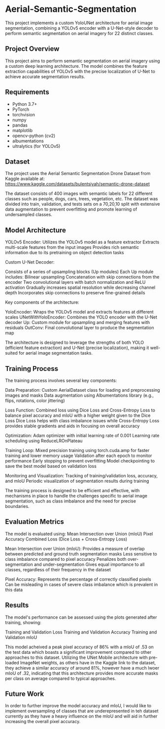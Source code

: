 # Aerial-Semantic-Segmentation

This project implements a custom YoloUNet architecture for aerial image segmentation, combining a YOLOv5 encoder with a U-Net-style decoder to perform semantic segmentation on aerial imagery for 22 distinct classes.

## Project Overview

This project aims to perform semantic segmentation on aerial imagery using a custom deep learning architecture. The model combines the feature extraction capabilities of YOLOv5 with the precise localization of U-Net to achieve accurate segmentation results.

## Requirements

- Python 3.7+
- PyTorch
- torchvision
- numpy
- pandas
- matplotlib
- opencv-python (cv2)
- albumentations
- ultralytics (for YOLOv5)

## Dataset
The project uses the Aerial Semantic Segmentation Drone Dataset from Kaggle available at:
https://www.kaggle.com/datasets/bulentsiyah/semantic-drone-dataset

The dataset consists of 400 images with semantic labels for 22 different classes such as people, dogs, cars, trees, vegetation, etc.
The dataset was divided into train, validation, and tests sets on a 70,20,10 split with extensive data augmentation to prevent overfitting and promote learning of undersampled classes.


## Model Architecture
YOLOv5 Encoder:
    Utilizes the YOLOv5 model as a feature extractor
    Extracts multi-scale features from the input images
    Provides rich semantic information due to its pretraining on object detection tasks

Custom U-Net Decoder:

Consists of a series of upsampling blocks (Up modules)
Each Up module includes:
    Bilinear upsampling
    Concatenation with skip connections from the encoder
    Two convolutional layers with batch normalization and ReLU activation
Gradually increases spatial resolution while decreasing channel depth
Incorporates skip connections to preserve fine-grained details

Key components of the architecture:

YoloEncoder: Wraps the YOLOv5 model and extracts features at different scales
UNetWithYoloEncoder: Combines the YOLO encoder with the U-Net decoder
Up: Custom module for upsampling and merging features with residuals
OutConv: Final convolutional layer to produce the segmentation map

The architecture is designed to leverage the strengths of both YOLO (efficient feature extraction) and U-Net (precise localization), making it well-suited for aerial image segmentation tasks.

## Training Process
The training process involves several key components:

Data Preparation:
    Custom AerialDataset class for loading and preprocessing images and masks
    Data augmentation using Albumentations library (e.g., flips, rotations, color jittering)

Loss Function:
    Combined loss using Dice Loss and Cross-Entropy Loss to balance pixel accuracy and mIoU with a higher weight given to the Dice Loss 
    Dice Loss helps with class imbalance issues while Cross-Entropy Loss provides stable gradients and aids in focusing on overall accuracy

Optimization:
    Adam optimizer with initial learning rate of 0.001
    Learning rate scheduling using ReduceLROnPlateau

Training Loop:
    Mixed precision training using torch.cuda.amp for faster training and lower memory usage
    Validation after each epoch to monitor performance
    Early stopping to prevent overfitting
    Model checkpointing to save the best model based on validation loss

Monitoring and Visualization:
    Tracking of training/validation loss, accuracy, and mIoU
    Periodic visualization of segmentation results during training

The training process is designed to be efficient and effective, with mechanisms in place to handle the challenges specific to aerial image segmentation, such as class imbalance and the need for precise boundaries.

## Evaluation Metrics
The model is evaluated using:
    Mean Intersection over Union (mIoU)
    Pixel Accuracy
    Combined Loss (Dice Loss + Cross-Entropy Loss)

Mean Intersection over Union (mIoU):
    Provides a measure of overlap between predicted and ground truth segmentation masks
    Less sensitive to class imbalance compared to pixel accuracy
    Penalizes both over-segmentation and under-segmentation
    Gives equal importance to all classes, regardless of their frequency in the dataset

Pixel Accuracy:
    Represents the percentage of correctly classified pixels
    Can be misleading in cases of severe class imbalance which is prevalent in this data    
    
## Results
The model's performance can be assessed using the plots generated after training, showing:

Training and Validation Loss
Training and Validation Accuracy
Training and Validation mIoU

This model acheived a peak pixel accuracy of 86% with a mIoU of .53 on the test data which boasts a significant improvement compared to other approaches to this dataset. Utilizing the UNet Mobile architecture with pre-loaded ImageNet weights, as others have in the Kaggle link to the dataset, they achieve a similar accuracy of around 81%, however have a much lwoer mIoU of .32, indicating that this architecture provides more accurate masks per class on average compared to typical approaches.

## Future Work
In order to further improve the model accuracy and mIoU, I would like to implement oversampling of classes that are underepresented in teh dataset currently as they have a heavy influence on the mIoU and will aid in further increasing the overall pixel accuracy.
